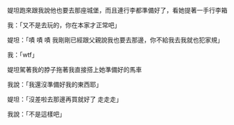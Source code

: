 
媞坦跑來跟我說他也要去那座城堡，而且連行李都準備好了，看她提著一手行李箱  

我：「又不是去玩的，你在本家才正常吧」  

媞坦：「嘖 嘖 嘖 我剛剛已經跟父親說我也要去那邊，你不給我去我就也犯家規」  

我：「wtf」  

媞坦駕著我的脖子拖著我直接搭上她準備好的馬車  

我說：「我還沒準備好我的東西耶」  

媞坦：「沒差啦去那邊再買就好了 走走走」

我說：「不是這樣吧」
